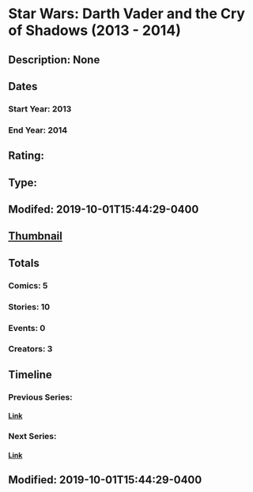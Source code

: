 # Star Wars: Darth Vader and the Cry of Shadows (2013 - 2014)
## Description: None
## Dates
### Start Year: 2013
### End Year: 2014
## Rating: 
## Type: 
## Modifed: 2019-10-01T15:44:29-0400
## [Thumbnail](http://i.annihil.us/u/prod/marvel/i/mg/7/20/5d9374544ef7b.jpg)
## Totals
### Comics: 5
### Stories: 10
### Events: 0
### Creators: 3
## Timeline
### Previous Series: 
#### [Link]()
### Next Series: 
#### [Link]()
## Modified: 2019-10-01T15:44:29-0400